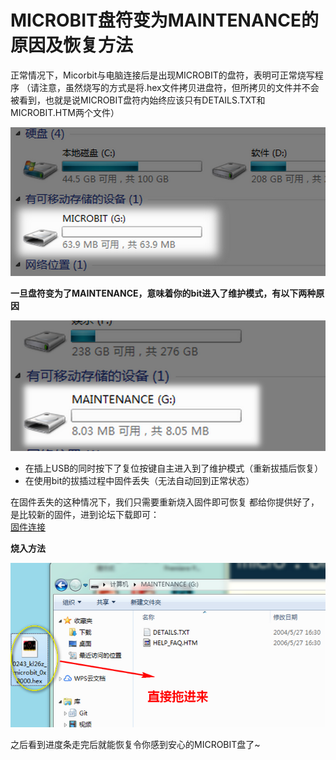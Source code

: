 # MICROBIT盘符变为MAINTENANCE的原因及恢复方法

正常情况下，Micorbit与电脑连接后是出现MICROBIT的盘符，表明可正常烧写程序
（请注意，虽然烧写的方式是将.hex文件拷贝进盘符，但所拷贝的文件并不会被看到，也就是说MICROBIT盘符内始终应该只有DETAILS.TXT和MICROBIT.HTM两个文件）

![](./images/c1.png)

**一旦盘符变为了MAINTENANCE，意味着你的bit进入了维护模式，有以下两种原因**

![](./images/c3.png)

- 在插上USB的同时按下了复位按键自主进入到了维护模式（重新拔插后恢复）
- 在使用bit的拔插过程中固件丢失（无法自动回到正常状态）


在固件丢失的这种情况下，我们只需要重新烧入固件即可恢复
都给你提供好了，是比较新的固件，进到论坛下载即可：    
[固件连接](https://bbs.kittenbot.cn/forum.php?mod=viewthread&tid=442&page=1&extra=#pid2029)


**烧入方法**

![](./images/c4.png)

之后看到进度条走完后就能恢复令你感到安心的MICROBIT盘了~


